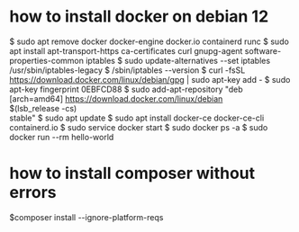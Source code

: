 # how to install docker on debian 12


$ sudo apt remove docker docker-engine docker.io containerd runc
$ sudo apt install apt-transport-https  ca-certificates  curl gnupg-agent software-properties-common iptables
$ sudo update-alternatives --set iptables /usr/sbin/iptables-legacy
$ /sbin/iptables --version
$ curl -fsSL https://download.docker.com/linux/debian/gpg | sudo apt-key add -
$ sudo apt-key fingerprint 0EBFCD88
$ sudo add-apt-repository    "deb [arch=amd64] https://download.docker.com/linux/debian \
   $(lsb_release -cs) \
   stable"
$ sudo apt update
$ sudo apt install docker-ce docker-ce-cli containerd.io
$ sudo service docker start
$ sudo docker ps -a
$ sudo docker run --rm hello-world

# how to install composer without errors

$composer install --ignore-platform-reqs